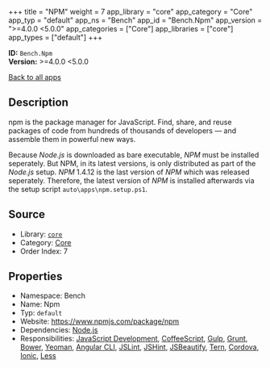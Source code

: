 ﻿+++
title = "NPM"
weight = 7
app_library = "core"
app_category = "Core"
app_typ = "default"
app_ns = "Bench"
app_id = "Bench.Npm"
app_version = ">=4.0.0 <5.0.0"
app_categories = ["Core"]
app_libraries = ["core"]
app_types = ["default"]
+++

**ID:** `Bench.Npm`  
**Version:** >=4.0.0 <5.0.0  
<!--more-->

[Back to all apps](/apps/)

## Description
npm is the package manager for JavaScript.
Find, share, and reuse packages of code from hundreds of thousands of
developers — and assemble them in powerful new ways.

Because _Node.js_ is downloaded as bare executable, _NPM_ must be installed seperately.
But NPM, in its latest versions, is only distributed as part of the _Node.js_ setup.
_NPM_ 1.4.12 is the last version of _NPM_ which was released seperately.
Therefore, the latest version of _NPM_ is installed afterwards via the setup script `auto\apps\npm.setup.ps1`.

## Source

* Library: [`core`](/app_libraries/core)
* Category: [Core](/app_categories/core)
* Order Index: 7

## Properties

* Namespace: Bench
* Name: Npm
* Typ: `default`
* Website: <https://www.npmjs.com/package/npm>
* Dependencies: [Node.js](/apps/Bench.Node)
* Responsibilities: [JavaScript Development](/apps/Bench.Group.JavaScriptDevelopment), [CoffeeScript](/apps/Bench.CoffeeScript), [Gulp](/apps/Bench.Gulp), [Grunt](/apps/Bench.Grunt), [Bower](/apps/Bench.Bower), [Yeoman](/apps/Bench.Yeoman), [Angular CLI](/apps/Bench.AngularCli), [JSLint](/apps/Bench.JSLint), [JSHint](/apps/Bench.JSHint), [JSBeautify](/apps/Bench.JSBeautify), [Tern](/apps/Bench.Tern), [Cordova](/apps/Bench.Cordova), [Ionic](/apps/Bench.Ionic), [Less](/apps/Bench.Less)

